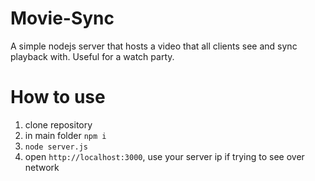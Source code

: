 # Movie-Sync

A simple nodejs server that hosts a video that all clients see and sync playback with. Useful for a watch party.

# How to use

1. clone repository
2. in main folder `npm i`
3. `node server.js`
4. open `http://localhost:3000`, use your server ip if trying to see over network
